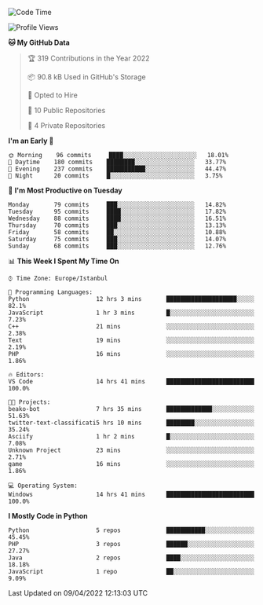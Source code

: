 <!--START_SECTION:waka-->
![Code Time](http://img.shields.io/badge/Code%20Time-139%20hrs%2025%20mins-blue)

![Profile Views](http://img.shields.io/badge/Profile%20Views-6-blue)

**🐱 My GitHub Data** 

> 🏆 319 Contributions in the Year 2022
 > 
> 📦 90.8 kB Used in GitHub's Storage 
 > 
> 💼 Opted to Hire
 > 
> 📜 10 Public Repositories 
 > 
> 🔑 4 Private Repositories  
 > 
**I'm an Early 🐤** 

```text
🌞 Morning    96 commits     ████░░░░░░░░░░░░░░░░░░░░░   18.01% 
🌆 Daytime    180 commits    ████████░░░░░░░░░░░░░░░░░   33.77% 
🌃 Evening    237 commits    ███████████░░░░░░░░░░░░░░   44.47% 
🌙 Night      20 commits     █░░░░░░░░░░░░░░░░░░░░░░░░   3.75%

```
📅 **I'm Most Productive on Tuesday** 

```text
Monday       79 commits     ███░░░░░░░░░░░░░░░░░░░░░░   14.82% 
Tuesday      95 commits     ████░░░░░░░░░░░░░░░░░░░░░   17.82% 
Wednesday    88 commits     ████░░░░░░░░░░░░░░░░░░░░░   16.51% 
Thursday     70 commits     ███░░░░░░░░░░░░░░░░░░░░░░   13.13% 
Friday       58 commits     ██░░░░░░░░░░░░░░░░░░░░░░░   10.88% 
Saturday     75 commits     ███░░░░░░░░░░░░░░░░░░░░░░   14.07% 
Sunday       68 commits     ███░░░░░░░░░░░░░░░░░░░░░░   12.76%

```


📊 **This Week I Spent My Time On** 

```text
⌚︎ Time Zone: Europe/Istanbul

💬 Programming Languages: 
Python                   12 hrs 3 mins       ████████████████████░░░░░   82.1% 
JavaScript               1 hr 3 mins         █░░░░░░░░░░░░░░░░░░░░░░░░   7.23% 
C++                      21 mins             ░░░░░░░░░░░░░░░░░░░░░░░░░   2.38% 
Text                     19 mins             ░░░░░░░░░░░░░░░░░░░░░░░░░   2.19% 
PHP                      16 mins             ░░░░░░░░░░░░░░░░░░░░░░░░░   1.86%

🔥 Editors: 
VS Code                  14 hrs 41 mins      █████████████████████████   100.0%

🐱‍💻 Projects: 
beako-bot                7 hrs 35 mins       █████████████░░░░░░░░░░░░   51.63% 
twitter-text-classificati5 hrs 10 mins       ████████░░░░░░░░░░░░░░░░░   35.24% 
Asciify                  1 hr 2 mins         █░░░░░░░░░░░░░░░░░░░░░░░░   7.08% 
Unknown Project          23 mins             ░░░░░░░░░░░░░░░░░░░░░░░░░   2.71% 
game                     16 mins             ░░░░░░░░░░░░░░░░░░░░░░░░░   1.86%

💻 Operating System: 
Windows                  14 hrs 41 mins      █████████████████████████   100.0%

```

**I Mostly Code in Python** 

```text
Python                   5 repos             ███████████░░░░░░░░░░░░░░   45.45% 
PHP                      3 repos             ██████░░░░░░░░░░░░░░░░░░░   27.27% 
Java                     2 repos             ████░░░░░░░░░░░░░░░░░░░░░   18.18% 
JavaScript               1 repo              ██░░░░░░░░░░░░░░░░░░░░░░░   9.09%

```



 Last Updated on 09/04/2022 12:13:03 UTC
<!--END_SECTION:waka-->

<!--
**3nws/3nws** is a ✨ _special_ ✨ repository because its `README.md` (this file) appears on your GitHub profile.

Here are some ideas to get you started:

- 🔭 I’m currently working on ...
- 🌱 I’m currently learning ...
- 👯 I’m looking to collaborate on ...
- 🤔 I’m looking for help with ...
- 💬 Ask me about ...
- 📫 How to reach me: ...
- 😄 Pronouns: ...
- ⚡ Fun fact: ...
-->
